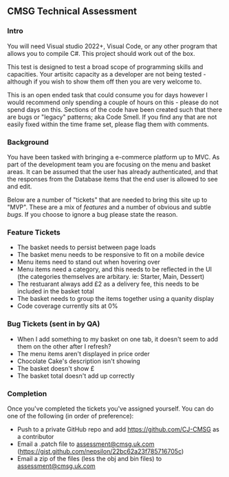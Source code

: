

## CMSG Technical Assessment

### Intro
You will need Visual studio 2022+, Visual Code, or any other program that allows you to compile C#. This project should work out of the box.

This test is designed to test a broad scope of programming skills and capacities. Your artisitc capacity as a developer are not being tested - although if you wish to show them off then you are very welcome to.

This is an open ended task that could consume you for days however I would recommend only spending a couple of hours on this - please do not spend days on this. Sections of the code have been created such that there are bugs or "legacy" patterns; aka Code Smell. If you find any that are not easily fixed within the time frame set, please flag them with comments.

### Background

You have been tasked with bringing a e-commerce platform up to MVC. As part of the development team you are focusing on the menu and basket areas. It can be assumed that the user has already authenticated, and that the responses from the Database items that the end user is allowed to see and edit.

Below are a number of "tickets" that are needed to bring this site up to "MVP". These are a mix of *features* and a number of obvious and subtle *bugs*. If you choose to ignore a bug please state the reason.


### Feature Tickets
- The basket needs to persist between page loads
- The basket menu needs to be responsive to fit on a mobile device
- Menu items need to stand out when hovering over
- Menu items need a category, and this needs to be reflected in the UI (the categories themselves are arbitary. ie: Starter, Main, Dessert)
- The restuarant always add £2 as a delivery fee, this needs to be included in the basket total
- The basket needs to group the items together using a quanity display
- Code coverage currently sits at 0%

### Bug Tickets (sent in by QA)
- When I add something to my basket on one tab, it doesn't seem to add them on the other after I refresh?
- The menu items aren't displayed in price order
- Chocolate Cake's description isn't showing
- The basket doesn't show £
- The basket total doesn't add up correctly


### Completion

Once you've completed the tickets you've assigned yourself. You can do one of the following (in order of preference):

- Push to a private GitHub repo and add https://github.com/CJ-CMSG as a contributor 
- Email a .patch file to assessment@cmsg.uk.com (https://gist.github.com/nepsilon/22bc62a23f785716705c)
- Email a zip of the files (less the obj and bin files) to assessment@cmsg.uk.com